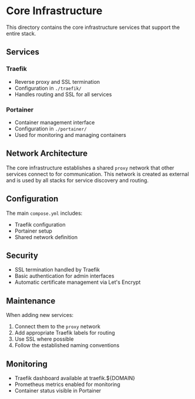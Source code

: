 # Core Infrastructure

This directory contains the core infrastructure services that support the entire stack.

## Services

### Traefik
- Reverse proxy and SSL termination
- Configuration in `./traefik/`
- Handles routing and SSL for all services

### Portainer
- Container management interface
- Configuration in `./portainer/`
- Used for monitoring and managing containers

## Network Architecture

The core infrastructure establishes a shared `proxy` network that other services connect to for communication. This network is created as external and is used by all stacks for service discovery and routing.

## Configuration

The main `compose.yml` includes:
- Traefik configuration
- Portainer setup
- Shared network definition

## Security

- SSL termination handled by Traefik
- Basic authentication for admin interfaces
- Automatic certificate management via Let's Encrypt

## Maintenance

When adding new services:
1. Connect them to the `proxy` network
2. Add appropriate Traefik labels for routing
3. Use SSL where possible
4. Follow the established naming conventions

## Monitoring

- Traefik dashboard available at traefik.${DOMAIN}
- Prometheus metrics enabled for monitoring
- Container status visible in Portainer
